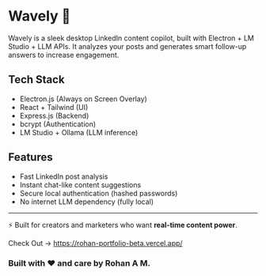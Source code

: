 # Wavely 🎯

Wavely is a sleek desktop LinkedIn content copilot, built with Electron + LM Studio + LLM APIs. It analyzes your posts and generates smart follow-up answers to increase engagement.

## Tech Stack
- Electron.js (Always on Screen Overlay)
- React + Tailwind (UI)
- Express.js (Backend)
- bcrypt (Authentication)
- LM Studio + Ollama (LLM inference)


## Features
- Fast LinkedIn post analysis
- Instant chat-like content suggestions
- Secure local authentication (hashed passwords)
- No internet LLM dependency (fully local)

---

⚡️ Built for creators and marketers who want **real-time content power**.

Check Out -> https://rohan-portfolio-beta.vercel.app/

### Built with ❤️ and care by Rohan A M.
